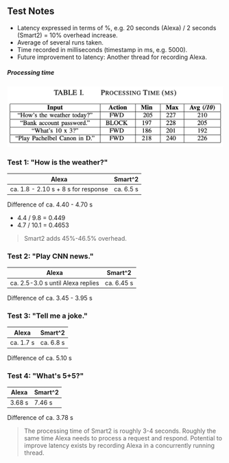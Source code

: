 ## Test Notes

- Latency expressed in terms of %, e.g. 20 seconds (Alexa) / 2 seconds (Smart2) = 10% overhead increase.
- Average of several runs taken.
- Time recorded in milliseconds (timestamp in ms, e.g. 5000).
- Future improvement to latency: Another thread for recording Alexa.

##### Processing time
![Smart^2 processing time](/img/proc-time-table.png?raw=true "Smart^2 processing time table")

### Test 1: "How is the weather?"
Alexa | Smart^2
----- | -----
ca. 1.8 - 2.10 s + 8 s for response | ca. 6.5 s

Difference of ca. 4.40 - 4.70 s
* 4.4 / 9.8 = 0.449
* 4.7 / 10.1 = 0.4653

> Smart2 adds 45%-46.5% overhead.

### Test 2: "Play CNN news."
Alexa | Smart^2
----- | -----
ca. 2.5-3.0 s until Alexa replies | ca. 6.45 s

Difference of ca. 3.45 - 3.95 s

### Test 3: "Tell me a joke."
Alexa | Smart^2
----- | -----
ca. 1.7 s | ca. 6.8 s

Difference of ca. 5.10 s

### Test 4: "What's 5+5?"
Alexa | Smart^2
----- | -----
3.68 s | 7.46 s

Difference of ca. 3.78 s

> The processing time of Smart2 is roughly 3-4 seconds. Roughly the same time Alexa needs to process a request and respond.
> Potential to improve latency exists by recording Alexa in a concurrently running thread.